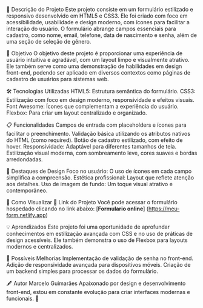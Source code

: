 📝 Descrição do Projeto
Este projeto consiste em um formulário estilizado e responsivo desenvolvido em HTML5 e CSS3. Ele foi criado com foco em acessibilidade, usabilidade e design moderno, com ícones para facilitar a interação do usuário. O formulário abrange campos essenciais para cadastro, como nome, email, telefone, data de nascimento e senha, além de uma seção de seleção de gênero.

🎯 Objetivo
O objetivo deste projeto é proporcionar uma experiência de usuário intuitiva e agradável, com um layout limpo e visualmente atrativo. Ele também serve como uma demonstração de habilidades em design front-end, podendo ser aplicado em diversos contextos como páginas de cadastro de usuários para sistemas web.

🛠️ Tecnologias Utilizadas
HTML5: Estrutura semântica do formulário.
CSS3: Estilização com foco em design moderno, responsividade e efeitos visuais.
Font Awesome: Ícones que complementam a experiência do usuário.
Flexbox: Para criar um layout centralizado e organizado.

📋 Funcionalidades
Campos de entrada com placeholders e ícones para facilitar o preenchimento.
Validação básica utilizando os atributos nativos do HTML (como required).
Botão de cadastro estilizado, com efeito de hover.
Responsividade: Adaptável para diferentes tamanhos de tela.
Estilização visual moderna, com sombreamento leve, cores suaves e bordas arredondadas.

🌟 Destaques de Design
Foco no usuário: O uso de ícones em cada campo simplifica a compreensão.
Estética profissional: Layout que reflete atenção aos detalhes.
Uso de imagem de fundo: Um toque visual atrativo e contemporâneo.

👀 Como Visualizar
📎 Link do Projeto
Você pode acessar o formulário hospedado clicando no link abaixo:
[**Formulario online**]
(https://meu-form.netlify.app)

💡 Aprendizados
Este projeto foi uma oportunidade de aprofundar conhecimentos em estilização avançada com CSS e no uso de práticas de design acessíveis. Ele também demonstra o uso de Flexbox para layouts modernos e centralizados.

🚀 Possíveis Melhorias
Implementação de validação de senha no front-end.
Adição de responsividade avançada para dispositivos móveis.
Criação de um backend simples para processar os dados do formulário.

🖋️ Autor
Marcelo Guimarães
Apaixonado por design e desenvolvimento front-end, estou em constante evolução para criar interfaces modernas e funcionais. 🚀

